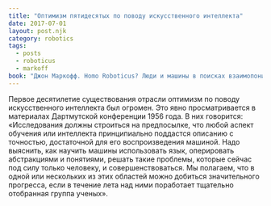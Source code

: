 ```yaml
---
title: "Оптимизм пятидесятых по поводу искусственного интеллекта"
date: 2017-07-01
layout: post.njk
category: robotics
tags:
  - posts
  - roboticus
  - markoff
book: "Джон Маркофф. Homo Roboticus? Люди и машины в поисках взаимопонимания"
---
```


Первое десятилетие существования отрасли оптимизм по поводу искусственного интеллекта был огромен. Это явно просматривается в материалах Дартмутской конференции 1956 года. В них говорится: «Исследования должны строиться на предпосылке, что любой аспект обучения или интеллекта принципиально поддастся описанию с точностью, достаточной для его воспроизведения машиной. Надо выяснить, как научить машины использовать язык, оперировать абстракциями и понятиями, решать такие проблемы, которые сейчас под силу только человеку, и совершенствоваться. Мы полагаем, что в одной или нескольких из этих областей можно добиться значительного прогресса, если в течение лета над ними поработает тщательно отобранная группа ученых».
